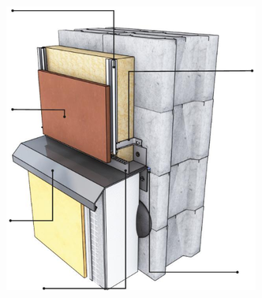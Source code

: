 ![](<images/Procédé d'isolation thermique extérieure par enduit sur polystyrène expansé - 3/_page_0_Picture_0.jpeg>)